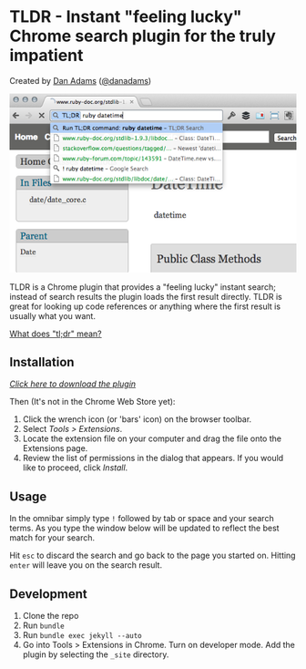 # TLDR - Instant "feeling lucky" Chrome search plugin for the truly impatient

Created by [Dan Adams](http://mrdanadams.com/) ([@danadams](https://twitter.com/danadams))

![TLDR](screenshot.png)

TLDR is a Chrome plugin that provides a "feeling lucky" instant search; instead of search results the plugin loads the first result directly. TLDR is great for looking up code references or anything where the first result is usually what you want.

[What does "tl;dr" mean?](http://en.wikipedia.org/wiki/Wikipedia:Too_long;_didn't_read)

## Installation

_[Click here to download the plugin](https://raw.github.com/mrdanadams/tldr-chrome-plugin/master/tldr.crx)_

Then (It's not in the Chrome Web Store yet):

1. Click the wrench icon (or 'bars' icon) on the browser toolbar.
2. Select _Tools > Extensions_.
3. Locate the extension file on your computer and drag the file onto the Extensions page.
4. Review the list of permissions in the dialog that appears. If you would like to proceed, click _Install_.

## Usage

In the omnibar simply type `!` followed by tab or space and your search terms. As you type the window below will be updated to reflect the best match for your search.

Hit `esc` to discard the search and go back to the page you started on. Hitting `enter` will leave you on the search result.

## Development

1. Clone the repo
1. Run `bundle`
1. Run `bundle exec jekyll --auto`
1. Go into Tools > Extensions in Chrome. Turn on developer mode. Add the plugin by selecting the `_site` directory.
